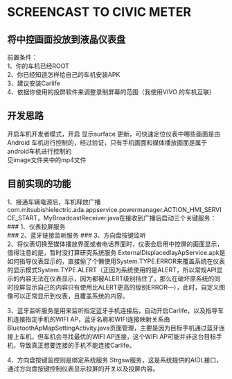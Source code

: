 # SCREENCAST TO CIVIC METER
## 将中控画面投放到液晶仪表盘

前置条件：  
1、你的车机已经ROOT  
2、你已经知道怎样给自己的车机安装APK  
3、建议安装Carlife  
4、依据你使用的投屏软件来调整录制屏幕的范围（我使用VIVO 的车机互联）  

## 开发思路
开启车机开发者模式，开启 显示surface 更新，可快速定位仪表中哪些画面是由Android 车机进行控制的，经过验证，只有手机画面和媒体播放画面是属于android车机进行控制的  
见image文件夹中的mp4文件  
## 目前实现的功能
1、接通车辆电源后，车机释放广播 com.mitsubishielectric.ada.appservice.powermanager.ACTION_HMI_SERVICE_START，MyBroadcastReceiver.java在接收到广播后启动三个关键服务：  
    ### 1、仪表投屏服务  
    ### 2、蓝牙链接监听服务
    ### 3、方向盘按键监听  
2、将仪表切换至媒体播放界面或者电话界面时，仪表会启用中控屏的画面显示，值得注意的是，暂时没打算研究系统服务 ExternalDisplacedlayApService.apk是如何指导仪表显示的，直接偷了个懒使用System.TYPE.ERROR来覆盖系统在仪表的显示模式System.TYPE.ALERT（正因为系统使用的是ALERT，所以常规API显示的内容无法在仪表显示，因为都被ALERT级别挡住了，那么在破坏原系统的同时投屏显示自己的内容只有使用比ALERT更高的级别ERROR—），此时，自定义图像可以正常显示到仪表，且覆盖系统的内容。  

3、蓝牙监听服务是用来监听指定蓝牙手机连接后，自动开启Carlife，以及指导车机连接指定手机的WIFI AP，蓝牙名称和WIFI连接映射关系由BluetoothApMapSettingActivity.java页面管理，主要是因为目标手机通过蓝牙连接上车机，但车机会寻找最优的WIFI AP连接，这个WIFI AP可能并非这台目标手机，导致真正想要连接的手机不能连接Carlife。  

4、方向盘按键监控则是绑定系统服务 Strgsw服务，这是系统提供的AIDL接口，通过方向盘按键控制仪表显示投屏的开关以及投屏内容。

